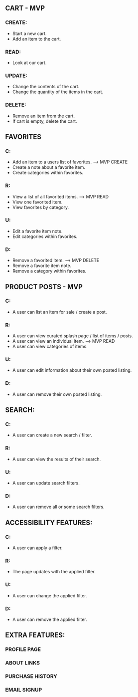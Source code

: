 ## CART - MVP

### CREATE:

- Start a new cart.
- Add an item to the cart.

### READ:

- Look at our cart.

### UPDATE:

- Change the contents of the cart.
- Change the quantity of the items in the cart.

### DELETE:

- Remove an item from the cart.
- If cart is empty, delete the cart.


## FAVORITES

### C:

- Add an item to a users list of favorites. --> MVP CREATE
- Create a note about a favorite item.
- Create categories within favorites.

### R:

- View a list of all favorited items. --> MVP READ
- View one favorited item.
- View favorites by category.

### U:

- Edit a favorite item note.
- Edit categories within favorites.

### D:

- Remove a favorited item. --> MVP DELETE
- Remove a favorite item note.
- Remove a category within favorites.


## PRODUCT POSTS - MVP

### C:

- A user can list an item for sale / create a post.

### R:

- A user can view curated splash page / list of items / posts.
- A user can view an individual item. --> MVP READ
- A user can view categories of items.

### U:

- A user can edit information about their own posted listing.

### D:

- A user can remove their own posted listing.


## SEARCH:

### C:

- A user can create a new search / filter.

### R:

- A user can view the results of their search.

### U:

- A user can update search filters.

### D:

- A user can remove all or some search filters.


## ACCESSIBILITY FEATURES:

### C:

- A user can apply a filter.

### R:

- The page updates with the applied filter.

### U:

- A user can change the applied filter.

### D:

- A user can remove the applied filter.




## EXTRA FEATURES:

### PROFILE PAGE
### ABOUT LINKS
### PURCHASE HISTORY
### EMAIL SIGNUP
